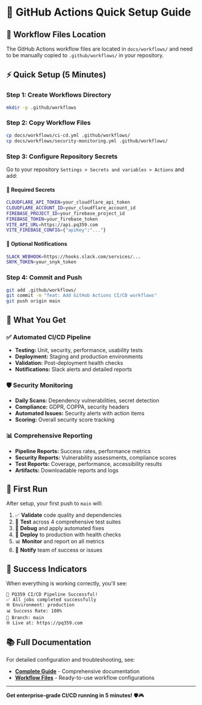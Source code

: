 # 🚀 GitHub Actions Quick Setup Guide

## 📁 Workflow Files Location

The GitHub Actions workflow files are located in `docs/workflows/` and need to be manually copied to `.github/workflows/` in your repository.

## ⚡ Quick Setup (5 Minutes)

### Step 1: Create Workflows Directory
```bash
mkdir -p .github/workflows
```

### Step 2: Copy Workflow Files
```bash
cp docs/workflows/ci-cd.yml .github/workflows/
cp docs/workflows/security-monitoring.yml .github/workflows/
```

### Step 3: Configure Repository Secrets

Go to your repository `Settings > Secrets and variables > Actions` and add:

#### 🔑 Required Secrets
```bash
CLOUDFLARE_API_TOKEN=your_cloudflare_api_token
CLOUDFLARE_ACCOUNT_ID=your_cloudflare_account_id
FIREBASE_PROJECT_ID=your_firebase_project_id
FIREBASE_TOKEN=your_firebase_token
VITE_API_URL=https://api.pq359.com
VITE_FIREBASE_CONFIG={"apiKey":"..."}
```

#### 📢 Optional Notifications
```bash
SLACK_WEBHOOK=https://hooks.slack.com/services/...
SNYK_TOKEN=your_snyk_token
```

### Step 4: Commit and Push
```bash
git add .github/workflows/
git commit -m "feat: Add GitHub Actions CI/CD workflows"
git push origin main
```

## 🎯 What You Get

### ✅ Automated CI/CD Pipeline
- **Testing:** Unit, security, performance, usability tests
- **Deployment:** Staging and production environments
- **Validation:** Post-deployment health checks
- **Notifications:** Slack alerts and detailed reports

### 🛡️ Security Monitoring
- **Daily Scans:** Dependency vulnerabilities, secret detection
- **Compliance:** GDPR, COPPA, security headers
- **Automated Issues:** Security alerts with action items
- **Scoring:** Overall security score tracking

### 📊 Comprehensive Reporting
- **Pipeline Reports:** Success rates, performance metrics
- **Security Reports:** Vulnerability assessments, compliance scores
- **Test Reports:** Coverage, performance, accessibility results
- **Artifacts:** Downloadable reports and logs

## 🚀 First Run

After setup, your first push to `main` will:

1. ✅ **Validate** code quality and dependencies
2. 🧪 **Test** across 4 comprehensive test suites
3. 🔧 **Debug** and apply automated fixes
4. 🚀 **Deploy** to production with health checks
5. 📊 **Monitor** and report on all metrics
6. 📢 **Notify** team of success or issues

## 🎉 Success Indicators

When everything is working correctly, you'll see:

```
🎉 PQ359 CI/CD Pipeline Successful!
✅ All jobs completed successfully
🌐 Environment: production
📊 Success Rate: 100%
🚀 Branch: main
🌐 Live at: https://pq359.com
```

## 📚 Full Documentation

For detailed configuration and troubleshooting, see:
- **[Complete Guide](docs/GITHUB_ACTIONS_GUIDE.md)** - Comprehensive documentation
- **[Workflow Files](docs/workflows/)** - Ready-to-use workflow configurations

---

**Get enterprise-grade CI/CD running in 5 minutes!** 🛡️🎮
